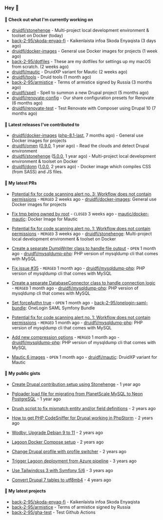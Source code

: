 ### Hey 👋

#### 👷 Check out what I'm currently working on


- [druidfi/stonehenge](https://github.com/druidfi/stonehenge) - Multi-project local development environment &amp; toolset on Docker (today)
- [back-2-95/skoda-enyaq-fi](https://github.com/back-2-95/skoda-enyaq-fi) - Kaikenlaista infoa Skoda Enyaqista (3 days ago)
- [druidfi/docker-images](https://github.com/druidfi/docker-images) - General use Docker images for projects (1 week ago)
- [back-2-95/dotfiles](https://github.com/back-2-95/dotfiles) - These are my dotfiles for settings up my macOS from scratch. (2 weeks ago)
- [druidfi/mautic](https://github.com/druidfi/mautic) - DruidXP variant for Mautic (2 weeks ago)
- [druidfi/tools](https://github.com/druidfi/tools) - Druid tools (1 month ago)
- [back-2-95/armistice](https://github.com/back-2-95/armistice) - Terms of armistice signed by Russia (3 months ago)
- [druidfi/spell](https://github.com/druidfi/spell) - Spell to summon a new Drupal project (5 months ago)
- [druidfi/renovate-config](https://github.com/druidfi/renovate-config) - Our share configuration presets for Renovate (6 months ago)
- [druidfi/renovate-test](https://github.com/druidfi/renovate-test) - Test Renovate with Composer using Drupal 10 (7 months ago)


#### 🔭 Latest releases I've contributed to


- [druidfi/docker-images](https://github.com/druidfi/docker-images) ([php-8.1-last](https://github.com/druidfi/docker-images/releases/tag/php-8.1-last), 7 months ago) - General use Docker images for projects
- [druidfi/omen](https://github.com/druidfi/omen) ([0.9.0](https://github.com/druidfi/omen/releases/tag/0.9.0), 1 year ago) - Read the clouds and detect Drupal environment
- [druidfi/stonehenge](https://github.com/druidfi/stonehenge) ([5.0.0](https://github.com/druidfi/stonehenge/releases/tag/5.0.0), 1 year ago) - Multi-project local development environment &amp; toolset on Docker
- [druidfi/donn](https://github.com/druidfi/donn) ([1.0.0](https://github.com/druidfi/donn/releases/tag/1.0.0), 2 years ago) - Docker image which compiles CSS (from SASS) and JS files.

#### 🌱 My latest PRs


- [Potential fix for code scanning alert no. 3: Workflow does not contain permissions](https://github.com/druidfi/docker-images/pull/95) - `MERGED` 2 weeks ago - [druidfi/docker-images](https://github.com/druidfi/docker-images): General use Docker images for projects

- [Fix tmp being owned by root](https://github.com/mautic/docker-mautic/pull/406) - `CLOSED` 3 weeks ago - [mautic/docker-mautic](https://github.com/mautic/docker-mautic): Docker Image for Mautic

- [Potential fix for code scanning alert no. 1: Workflow does not contain permissions](https://github.com/druidfi/stonehenge/pull/128) - `MERGED` 3 weeks ago - [druidfi/stonehenge](https://github.com/druidfi/stonehenge): Multi-project local development environment &amp; toolset on Docker

- [Create a separate DumpWriter class to handle file output](https://github.com/druidfi/mysqldump-php/pull/59) - `OPEN` 1 month ago - [druidfi/mysqldump-php](https://github.com/druidfi/mysqldump-php): PHP version of mysqldump cli that comes with MySQL

- [Fix issue #35](https://github.com/druidfi/mysqldump-php/pull/58) - `MERGED` 1 month ago - [druidfi/mysqldump-php](https://github.com/druidfi/mysqldump-php): PHP version of mysqldump cli that comes with MySQL

- [Create a separate DatabaseConnector class to handle connection logic](https://github.com/druidfi/mysqldump-php/pull/57) - `MERGED` 1 month ago - [druidfi/mysqldump-php](https://github.com/druidfi/mysqldump-php): PHP version of mysqldump cli that comes with MySQL

- [Set forceAuthn true](https://github.com/back-2-95/onelogin-saml-bundle/pull/1) - `OPEN` 1 month ago - [back-2-95/onelogin-saml-bundle](https://github.com/back-2-95/onelogin-saml-bundle): OneLogin SAML Symfony Bundle

- [Potential fix for code scanning alert no. 1: Workflow does not contain permissions](https://github.com/druidfi/mysqldump-php/pull/56) - `MERGED` 1 month ago - [druidfi/mysqldump-php](https://github.com/druidfi/mysqldump-php): PHP version of mysqldump cli that comes with MySQL

- [Add new compression options](https://github.com/druidfi/mysqldump-php/pull/55) - `MERGED` 1 month ago - [druidfi/mysqldump-php](https://github.com/druidfi/mysqldump-php): PHP version of mysqldump cli that comes with MySQL

- [Mautic 6 images](https://github.com/druidfi/mautic/pull/4) - `OPEN` 1 month ago - [druidfi/mautic](https://github.com/druidfi/mautic): DruidXP variant for Mautic


#### 🌱 My public gists


- [Create Drupal contribution setup using Stonehenge](https://gist.github.com/ab8f16dea7ff2222966613392ee88ce3) - 1 year ago

- [Pgloader load file for migrating from PlanetScale MySQL to Neon PostgreSQL](https://gist.github.com/55cb48adb989e61c76b675be0e5563a9) - 1 year ago

- [Drush script to fix mismatch entity and/or field definitions](https://gist.github.com/1a4e94e236d690096790aeb897d61304) - 2 years ago

- [How to get PHP CodeSniffer for Drupal working in PhpStorm](https://gist.github.com/7ee7cc712562a3d5396555f2c3aaf6f7) - 2 years ago

- [Wodby: Upgrade Debian 9 to 11](https://gist.github.com/6ec9a8d9a133801146b990c1c101197d) - 2 years ago

- [Lagoon Docker Compose setup](https://gist.github.com/df26f936d242e560c8b4030b7c1d97a7) - 2 years ago

- [Change Drupal profile with profile switcher](https://gist.github.com/c3f5453655dd21633bf9fbdd1bd5f55d) - 2 years ago

- [Trigger Lagoon deployment from Azure pipeline](https://gist.github.com/bb73dc3d76cdae889ed4bd87930682f9) - 3 years ago

- [Use Tailwindcss 3 with Symfony 5/6](https://gist.github.com/3d059e4443ee8f028ab5c8c20b602b2f) - 3 years ago

- [Convert Drupal 7 tables to utf8mb4](https://gist.github.com/ef42b2ce2f464cd2ce5bd5fb579ab3ab) - 4 years ago


#### 🌱 My latest projects


- [back-2-95/skoda-enyaq-fi](https://github.com/back-2-95/skoda-enyaq-fi) - Kaikenlaista infoa Skoda Enyaqista
- [back-2-95/armistice](https://github.com/back-2-95/armistice) - Terms of armistice signed by Russia
- [back-2-95/gha-test](https://github.com/back-2-95/gha-test) - Test Github Actions
